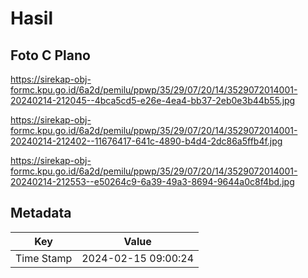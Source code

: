 # Hasil

## Foto C Plano

https://sirekap-obj-formc.kpu.go.id/6a2d/pemilu/ppwp/35/29/07/20/14/3529072014001-20240214-212045--4bca5cd5-e26e-4ea4-bb37-2eb0e3b44b55.jpg

https://sirekap-obj-formc.kpu.go.id/6a2d/pemilu/ppwp/35/29/07/20/14/3529072014001-20240214-212402--11676417-641c-4890-b4d4-2dc86a5ffb4f.jpg

https://sirekap-obj-formc.kpu.go.id/6a2d/pemilu/ppwp/35/29/07/20/14/3529072014001-20240214-212553--e50264c9-6a39-49a3-8694-9644a0c8f4bd.jpg


## Metadata

| Key        | Value               |
| ---------- | ------------------- |
| Time Stamp | 2024-02-15 09:00:24 |



